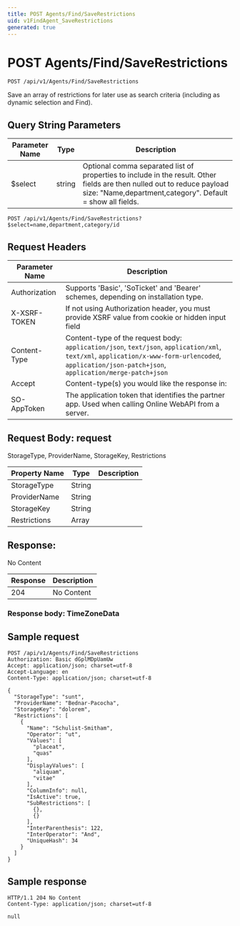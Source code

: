 ```yaml
---
title: POST Agents/Find/SaveRestrictions
uid: v1FindAgent_SaveRestrictions
generated: true
---
```


# POST Agents/Find/SaveRestrictions

```http
POST /api/v1/Agents/Find/SaveRestrictions
```

Save an array of restrictions for later use as search criteria (including as dynamic selection and Find).







## Query String Parameters

| Parameter Name | Type |  Description |
|----------------|------|--------------|
| $select | string |  Optional comma separated list of properties to include in the result. Other fields are then nulled out to reduce payload size: "Name,department,category". Default = show all fields. |

```http
POST /api/v1/Agents/Find/SaveRestrictions?$select=name,department,category/id
```


## Request Headers

| Parameter Name | Description |
|----------------|-------------|
| Authorization  | Supports 'Basic', 'SoTicket' and 'Bearer' schemes, depending on installation type. |
| X-XSRF-TOKEN   | If not using Authorization header, you must provide XSRF value from cookie or hidden input field |
| Content-Type | Content-type of the request body: `application/json`, `text/json`, `application/xml`, `text/xml`, `application/x-www-form-urlencoded`, `application/json-patch+json`, `application/merge-patch+json` |
| Accept         | Content-type(s) you would like the response in:  |
| SO-AppToken | The application token that identifies the partner app. Used when calling Online WebAPI from a server. |

## Request Body: request 

StorageType, ProviderName, StorageKey, Restrictions 

| Property Name | Type |  Description |
|----------------|------|--------------|
| StorageType | String |  |
| ProviderName | String |  |
| StorageKey | String |  |
| Restrictions | Array |  |

## Response:

No Content

| Response | Description |
|----------------|-------------|
| 204 | No Content |

### Response body: TimeZoneData


## Sample request

```http!
POST /api/v1/Agents/Find/SaveRestrictions
Authorization: Basic dGplMDpUamUw
Accept: application/json; charset=utf-8
Accept-Language: en
Content-Type: application/json; charset=utf-8

{
  "StorageType": "sunt",
  "ProviderName": "Bednar-Pacocha",
  "StorageKey": "dolorem",
  "Restrictions": [
    {
      "Name": "Schulist-Smitham",
      "Operator": "ut",
      "Values": [
        "placeat",
        "quas"
      ],
      "DisplayValues": [
        "aliquam",
        "vitae"
      ],
      "ColumnInfo": null,
      "IsActive": true,
      "SubRestrictions": [
        {},
        {}
      ],
      "InterParenthesis": 122,
      "InterOperator": "And",
      "UniqueHash": 34
    }
  ]
}
```

## Sample response

```http_
HTTP/1.1 204 No Content
Content-Type: application/json; charset=utf-8

null
```